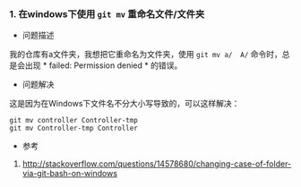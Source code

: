 ### 1. 在windows下使用 ``` git mv ``` 重命名文件/文件夹

- 问题描述

我的仓库有a文件夹，我想把它重命名为文件夹，使用 ``` git mv a/  A/ ``` 命令时，总是会出现 * failed: Permission denied * 的错误。

- 问题解决

这是因为在Windows下文件名不分大小写导致的，可以这样解决：

```
git mv controller Controller-tmp
git mv Controller-tmp Controller
```
- 参考

1. http://stackoverflow.com/questions/14578680/changing-case-of-folder-via-git-bash-on-windows